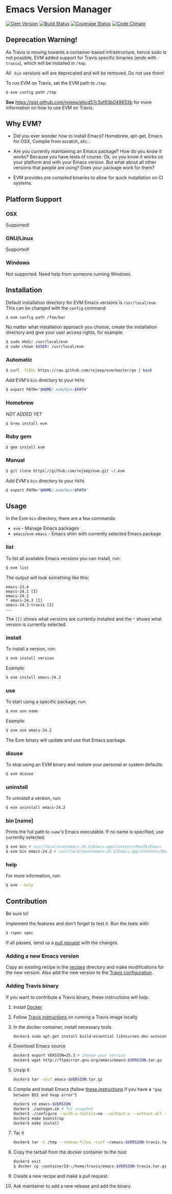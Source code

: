 # Emacs Version Manager

[![Gem Version](https://badge.fury.io/rb/evm.svg)](http://badge.fury.io/rb/evm)
[![Build Status](https://travis-ci.org/rejeep/evm.svg)](https://travis-ci.org/rejeep/evm)
[![Coverage Status](https://coveralls.io/repos/rejeep/evm/badge.svg?branch=master&service=github)](https://coveralls.io/github/rejeep/evm?branch=master)
[![Code Climate](https://codeclimate.com/github/rejeep/evm/badges/gpa.svg)](https://codeclimate.com/github/rejeep/evm)

## Deprecation Warning!

As Travis is moving towards a container-based infrastructure, hence
sudo is not possible, EVM added support for Travis specific binaries
(ends with `-travis`), which will be installed in `/tmp`.

All `-bin` versions will are deprecated and will be removed. Do not use them!

To run EVM on Travis, set the EVM path to `/tmp`:

```bash
$ evm config path /tmp
```

**See** https://gist.github.com/rejeep/ebcd57c3af83b049833b for more
information on how to use EVM on Travis.

## Why EVM?

* Did you ever wonder how to install Emacs? Homebrew, apt-get, Emacs
  for OSX, Compile from scratch, etc...

* Are you currently maintaining an Emacs package? How do you know it
  works? Because you have tests of course. Ok, so you know it works on
  your platform and with your Emacs version. But what about all other
  versions that people are using? Does your package work for them?

* EVM provides pre compiled binaries to allow for quick installation
  on CI systems.

## Platform Support

### OSX

Supported!

### GNU/Linux

Supported!

### Windows

Not supported. Need help from someone running Windows.

## Installation

Default installation directory for EVM Emacs versions is
`/usr/local/evm`. This can be changed with the `config` command:

```sh
$ evm config path /foo/bar
```

No matter what installation approach you choose, create the
installation directory and give your user access rights, for example:

```sh
$ sudo mkdir /usr/local/evm
$ sudo chown $USER: /usr/local/evm
```

### Automatic

```sh
$ curl -fsSkL https://raw.github.com/rejeep/evm/master/go | bash
```

Add EVM's `bin` directory to your `PATH`.

```sh
$ export PATH="$HOME/.evm/bin:$PATH"
```

### Homebrew

_NOT ADDED YET_

```sh
$ brew install evm
```

### Ruby gem

```sh
$ gem install evm
```

### Manual

```sh
$ git clone https://github.com/rejeep/evm.git ~/.evm
```

Add EVM's `bin` directory to your `PATH`.

```sh
$ export PATH="$HOME/.evm/bin:$PATH"
```

## Usage

In the Evm `bin` directory, there are a few commands:

* `evm` - Manage Emacs packages
* `emacs`/`evm-emacs` - Emacs shim with currently selected Emacs package

### list

To list all available Emacs versions you can install, run:

```sh
$ evm list
```

The output will look something like this:

```
emacs-23.4
emacs-24.1 [I]
emacs-24.2
* emacs-24.3 [I]
emacs-24.3-travis [I]
...
```

The `[I]` shows what versions are currently installed and the `*`
shows what version is currently selected.

### install <name>

To install a version, run:

```sh
$ evm install version
```

Example:

```sh
$ evm install emacs-24.3
```

### use <name>

To start using a specific package, run:

```sh
$ evm use name
```

Example:

```sh
$ evm use emacs-24.2
```

The Evm binary will update and use that Emacs package.

### disuse

To stop using an EVM binary and restore your personal or system defaults:

```sh
$ evm disuse
```

### uninstall <name>

To uninstall a version, run:

```sh
$ evm uninstall emacs-24.2
```

### bin [name]

Prints the full path to `name`'s Emacs executable. If no name is
specified, use currently selected.

```sh
$ evm bin # /usr/local/evm/emacs-24.5/Emacs.app/Contents/MacOS/Emacs
$ evm bin emacs-24.2 # /usr/local/evm/emacs-24.2/Emacs.app/Contents/MacOS/Emacs
```

### help

For more information, run:

```sh
$ evm --help
```

## Contribution

Be sure to!

Implement the features and don't forget to test it. Run the tests
with:

```sh
$ rspec spec
```

If all passes, send us a
[pull request](https://github.com/rejeep/evm/pulls) with the changes.

### Adding a new Emacs version

Copy an existing recipe in the [recipes](/recipes) directory and make
modifications for the new version.  Also add the new version to the
[Travis configuration](/.travis.yml).

### Adding Travis binary

If you want to contribute a Travis binary, these instructions will help.

1. Install [Docker](https://www.docker.com/)
1. Follow
   [Travis instructions](https://docs.travis-ci.com/user/common-build-problems/#Running-a-Container-Based-Docker-Image-Locally)
   on running a Travis image locally
1. In the docker container, install necessary tools

    ```bash
    docker$ sudo apt-get install build-essential libncurses-dev autoconf automake autogen git texinfo libtool
    ```
1. Download Emacs source

    ```bash
    docker$ export VERSION=25.3 # choose your version
    docker$ wget http://ftpmirror.gnu.org/emacs/emacs-$VERSION.tar.gz
    ```
1. Unzip it

    ```bash
    docker$ tar -xvzf emacs-$VERSION.tar.gz
    ```
1. Compile and Install Emacs (follow
   [these instructions](http://stackoverflow.com/questions/37544423/how-to-build-emacs-from-source-in-docker-hub-gap-between-bss-and-heap#37561793)
   if you have a `"gap between BSS and heap error"`)

    ```bash
    docker$ cd emacs-$VERSION
    docker$ ./autogen.sh # for snapshot
    docker$ ./configure --with-x-toolkit=no --without-x --without-all --with-gnutls --prefix=/tmp/emacs-$VERSION-travis
    docker$ make bootstrap
    docker$ make install
    ```
1. Tar it

    ```bash
    docker$ tar -C /tmp --remove-files -cvzf ~/emacs-$VERSION-travis.tar.gz emacs-$VERSION-travis
    ```

1. Copy the tarball from the docker container to the host

    ```bash
    docker$ exit
    $ docker cp <containerId>:/home/travis/emacs-$VERSION-travis.tar.gz .
    ```

1. Create a new recipe and make a pull request.

1. Ask maintainer to add a new release and add the binary.
